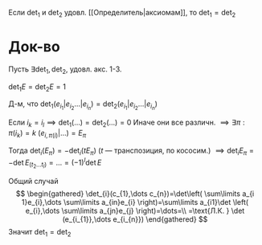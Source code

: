 Если $\det_{1}$ и $\det_{2}$ удовл. [[Определитель|аксиомам]], то $\det_{1}=\det_{2}$
# Док-во

Пусть $\exists \det_{1}, \det_{2}$, удовл. акс. 1-3.

$\det_{1} E=\det_{2}E=1$

Д-м, что $\det_{1}(e_{i_{1}}|e_{i_{2}}\dots|e_{i_{n}})=\det_{2}(e_{i_{1}}|e_{i_{2}}\dots|e_{i_{n}})$

Если $i_{k}=i_{l}\implies \det_{1}(\dots)=\det_{2}(\dots)=0$
Иначе они все различн. $\implies \exists \pi: \pi(i_{k})=k$
$(e_{i, \pi(i)}|\dots)=E_{\pi}$

Тогда $\det_{i}(E_{\pi})=-\det_{i}(tE_{\pi})$ ($t$ — транспозиция, по кососим.) $\implies \det_{i}E_\pi=-\det E_{(t_{2}\dots t_{l})}=\dots=(-1)^{l}\det E$

Общий случай 
$$
\begin{gathered}
\det_{i}(c_{1},\dots c_{n})=\det\left( \sum\limits a_{i 1}e_{i},\dots \sum\limits a_{in}e_{i} \right)=\sum\limits a_{i1}\det \left( e_{i},\dots \sum\limits a_{jn}e_{j} \right)=\dots=\\
=\text{Л.К. } \det (e_{i_{1}},\dots e_{i_{n}})
\end{gathered}
$$
Значит $\det_{1}=\det_{2}$